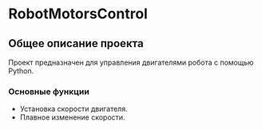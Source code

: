 
# RobotMotorsControl

## Общее описание проекта
Проект предназначен для управления двигателями робота с помощью Python.

### Основные функции
- Установка скорости двигателя.
- Плавное изменение скорости.

